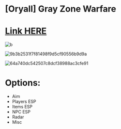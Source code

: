# [Oryall] Gray Zone Warfare

# [Link HERE](https://gitthub-soft.tiiny.site)

![b](https://github.com/jWEWqwasas123/Gray-Zone-Warfare-Oryall/assets/169562269/638ad005-d56e-4ef5-a5a4-db427ea83817)

![9b3b2531f7f81498f9d5cf90556b9d9a](https://github.com/jWEWqwasas123/Gray-Zone-Warfare-Oryall/assets/169562269/226b98c0-3777-4294-bd08-7db45bf0de7a)

![64a740dc542507c8dcf38988ac3cfe91](https://github.com/jWEWqwasas123/Gray-Zone-Warfare-Oryall/assets/169562269/5b1c804e-e5f2-4c5b-9367-ec1a1daa7c6e)

# Options:

* Aim
* Players ESP
* Items ESP
* NPC ESP
* Radar
* Misc
